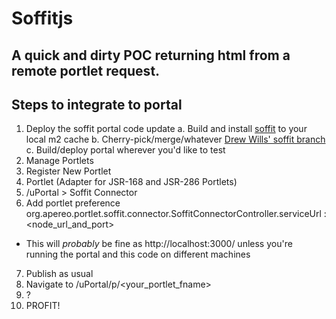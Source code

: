 # Soffitjs
## A quick and dirty POC returning html from a remote portlet request.

## Steps to integrate to portal

1. Deploy the soffit portal code update
  a. Build and install [soffit](https://github.com/drewwills/Soffit) to your local m2 cache
  b. Cherry-pick/merge/whatever [Drew Wills' soffit branch](https://github.com/drewwills/uportal/tree/add-soffit)
  c. Build/deploy portal wherever you'd like to test
2. Manage Portlets
3. Register New Portlet
4. Portlet (Adapter for JSR-168 and JSR-286 Portlets)
5. /uPortal > Soffit Connector
6. Add portlet preference org.apereo.portlet.soffit.connector.SoffitConnectorController.serviceUrl : <node_url_and_port>
  - This will *probably* be fine as http://localhost:3000/ unless you're running the portal and this code on different machines
7. Publish as usual
8. Navigate to /uPortal/p/<your_portlet_fname>
9. ?
10. PROFIT!
